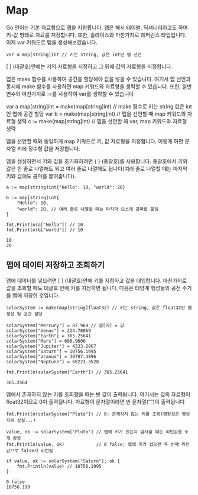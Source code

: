 # Map
Go 언어는 기본 자료형으로 맵을 지원합니다. 맵은 해시 테이블, 딕셔너리라고도 하며 키-값 형태로 자료를 저장합니다. 또한, 슬라이스와 마찬가지로 레퍼런스 타입입니다. 이제 var 키워드로 맵을 생성해보겠습니다.

```
var a map[string]int // 키는 string, 값은 int인 맵 선언
```

[ ] (대괄호)안에는 키의 자료형을 지정하고 그 뒤에 값의 자료형을 지정합니다.

맵은 make 함수를 사용하여 공간을 할당해야 값을 넣을 수 있습니다. 여기서 맵 선언과 동시에 make 함수를 사용하면 map 키워드와 자료형을 생략할 수 있습니다. 또한, 일반 변수와 마찬가지로 :=를 사용하여 var를 생략할 수 있습니다

var a map[string]int = make(map[string]int) // make 함수로 키는 string 값은 int인 맵에 공간 할당
var b = make(map[string]int)                // 맵을 선언할 때 map 키워드와 자료형 생략
c := make(map[string]int)                   // 맵을 선언할 때 var, map 키워드와 자료형 생략

맵을 선언할 때와 동일하게 map 키워드로 키, 값 자료형을 지정합니다. 이렇게 하면 문자열 키에 정수형 값을 저장합니다.

맵을 생성하면서 키와 값을 초기화하려면 { } (중괄호)를 사용합니다. 중괄호에서 키와 값은 한 줄로 나열해도 되고 여러 줄로 나열해도 됩니다(여러 줄로 나열할 때는 마지막 키와 값에도 콤마를 붙여줍니다).
```
a := map[string]int{"Hello": 10, "world": 20}

b := map[string]int{
	"Hello": 10,
	"world": 20, // 여러 줄로 나열할 때는 마지막 요소에 콤마를 붙임
}

fmt.Println(a["Hello"]) // 10
fmt.Println(b["world"]) // 10

```
```
10
20
```

## 맵에 데이터 저장하고 조회하기

맵에 데이터를 넣으려면 [ ] (대괄호)안에 키를 지정하고 값을 대입합니다. 마찬가지로 값을 조회할 때도 대괄호 안에 키를 지정하면 됩니다. 다음은 태양계 행성들의 공전 주기를 맵에 저장한 것입니다.

```
solarSystem := make(map[string]float32) // 키는 string, 값은 float32인 맵 생성 및 공간 할당

solarSystem["Mercury"] = 87.969 // 맵[키] = 값
solarSystem["Venus"] = 224.70069
solarSystem["Earth"] = 365.25641
solarSystem["Mars"] = 686.9600
solarSystem["Jupiter"] = 4333.2867
solarSystem["Saturn"] = 10756.1995
solarSystem["Uranus"] = 30707.4896
solarSystem["Neptune"] = 60223.3528

fmt.Println(solarSystem["Earth"]) // 365.25641
```
```
365.2564
```

맵에서 존재하지 않는 키를 조회했을 때는 빈 값이 출력됩니다. 여기서는 값의 자료형이 float32이므로 0이 출력됩니다. 자료형이 문자열이라면 빈 문자열(““)이 출력됩니다

```
fmt.Println(solarSystem["Pluto"]) // 0: 존재하지 않는 키를 조회(명왕성은 행성 지위 상실...)
```
```
value, ok := solarSystem["Pluto"] // 맵에 키가 있는지 검사할 때는 리턴값을 두 개 활용
fmt.Println(value, ok)            // 0 false: 맵에 키가 없으면 두 번째 리턴값으로 false가 리턴됨

if value, ok := solarSystem["Saturn"]; ok {
	fmt.Println(value) // 10756.1995
}
```
```
0 false
10756.199
```
